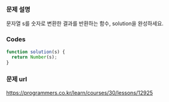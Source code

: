 ### 문제 설명
문자열 s를 숫자로 변환한 결과를 반환하는 함수, solution을 완성하세요.

### Codes
```js
function solution(s) {
  return Number(s);
}
```

### 문제 url
https://programmers.co.kr/learn/courses/30/lessons/12925
